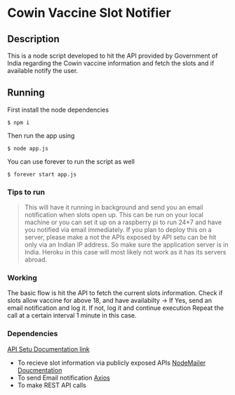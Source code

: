 # Cowin Vaccine Slot Notifier

## Description

This is a node script developed to hit the API provided by Government of India regarding the Cowin vaccine information and fetch the slots and if available notify the user.

## Running

First install the node dependencies

`$ npm i`

Then run the app using

`$ node app.js`

You can use forever to run the script as well

`$ forever start app.js`

### Tips to run

> This will have it running in background and send you an email notification when slots open up. This can be run on your local machine or you can set it up on a raspberry pi to run 24*7 and have you notified via email immediately.
> If you plan to deploy this on a server, please make a not the APIs exposed by API setu can be hit only via an Indian IP address. So make sure the application server is in India. Heroku in this case will most likely not work as it has its servers abroad.

### Working

The basic flow is hit the API to fetch the current slots information.
Check if slots allow vaccine for above 18, and have availabilty -> If Yes, send an email notification and log it.
If not, log it and continue execution
Repeat the call at a certain interval 1 minute in this case.

### Dependencies

[API Setu Documentation link](https://apisetu.gov.in/public/api/cowin#/)
+ To recieve slot information via publicly exposed APIs
[NodeMailer Doucmentation](https://nodemailer.com/smtp/well-known/)
+ To send Email notification
[Axios](https://www.npmjs.com/package/axios)
+ To make REST API calls